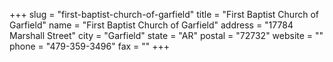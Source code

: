 +++
slug = "first-baptist-church-of-garfield"
title = "First Baptist Church of Garfield"
name = "First Baptist Church of Garfield"
address = "17784 Marshall Street"
city = "Garfield"
state = "AR"
postal = "72732"
website = ""
phone = "479-359-3496"
fax = ""
+++
